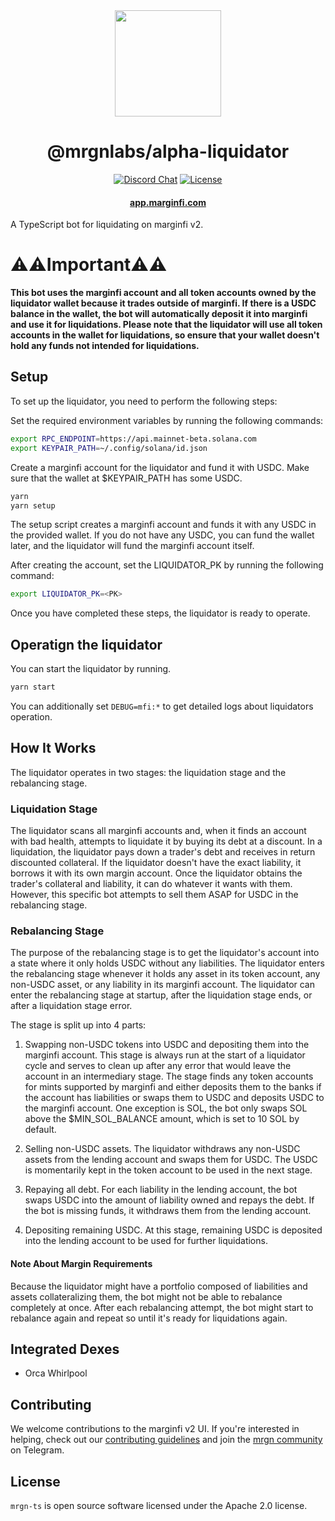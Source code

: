 <div align="center">
  <img height="170" src="./images/logo.png" />

  <h1>@mrgnlabs/alpha-liquidator</h1>
  
  <p>
    <!-- Discord -->
    <a href="https://discord.com/channels/882369954916212737"><img alt="Discord Chat" src="https://img.shields.io/discord/882369954916212737?color=blueviolet&style=flat-square"/></a>
    <!-- License -->
    <a href="http://www.apache.org/licenses/LICENSE-2.0"><img alt="License" src="https://img.shields.io/github/license/mrgnlabs/mrgn-ts?style=flat-square&color=ffff00"/></a>
  </p>

  <h4>
    <a href="https://app.marginfi.com/">app.marginfi.com</a>
  </h4>
</div>

A TypeScript bot for liquidating on marginfi v2.

# ⚠️⚠️Important⚠️⚠️ 
**This bot uses the marginfi account and all token accounts owned by the liquidator wallet because it trades outside of marginfi. If there is a USDC balance in the wallet, the bot will automatically deposit it into marginfi and use it for liquidations. Please note that the liquidator will use all token accounts in the wallet for liquidations, so ensure that your wallet doesn't hold any funds not intended for liquidations.**

## Setup
To set up the liquidator, you need to perform the following steps:

Set the required environment variables by running the following commands:

``` sh
export RPC_ENDPOINT=https://api.mainnet-beta.solana.com
export KEYPAIR_PATH=~/.config/solana/id.json
```

Create a marginfi account for the liquidator and fund it with USDC. Make sure that the wallet at $KEYPAIR_PATH has some USDC.

``` sh
yarn
yarn setup
```

The setup script creates a marginfi account and funds it with any USDC in the provided wallet. If you do not have any USDC, you can fund the wallet later, and the liquidator will fund the marginfi account itself.

After creating the account, set the LIQUIDATOR_PK by running the following command:

``` sh
export LIQUIDATOR_PK=<PK>
```
Once you have completed these steps, the liquidator is ready to operate.

## Operatign the liquidator

You can start the liquidator by running.

``` sh
yarn start
```

You can additionally set `DEBUG=mfi:*` to get detailed logs about liquidators operation.

## How It Works
The liquidator operates in two stages: the liquidation stage and the rebalancing stage.

### Liquidation Stage
The liquidator scans all marginfi accounts and, when it finds an account with bad health, attempts to liquidate it by buying its debt at a discount. In a liquidation, the liquidator pays down a trader's debt and receives in return discounted collateral. If the liquidator doesn't have the exact liability, it borrows it with its own margin account. Once the liquidator obtains the trader's collateral and liability, it can do whatever it wants with them. However, this specific bot attempts to sell them ASAP for USDC in the rebalancing stage.

### Rebalancing Stage
The purpose of the rebalancing stage is to get the liquidator's account into a state where it only holds USDC without any liabilities. The liquidator enters the rebalancing stage whenever it holds any asset in its token account, any non-USDC asset, or any liability in its marginfi account. The liquidator can enter the rebalancing stage at startup, after the liquidation stage ends, or after a liquidation stage error.

The stage is split up into 4 parts:

1. Swapping non-USDC tokens into USDC and depositing them into the marginfi account. This stage is always run at the start of a liquidator cycle and serves to clean up after any error that would leave the account in an intermediary stage. The stage finds any token accounts for mints supported by marginfi and either deposits them to the banks if the account has liabilities or swaps them to USDC and deposits USDC to the marginfi account. One exception is SOL, the bot only swaps SOL above the $MIN_SOL_BALANCE amount, which is set to 10 SOL by default.

2. Selling non-USDC assets. The liquidator withdraws any non-USDC assets from the lending account and swaps them for USDC. The USDC is momentarily kept in the token account to be used in the next stage.

3. Repaying all debt. For each liability in the lending account, the bot swaps USDC into the amount of liability owned and repays the debt. If the bot is missing funds, it withdraws them from the lending account.

4. Depositing remaining USDC. At this stage, remaining USDC is deposited into the lending account to be used for further liquidations.

#### Note About Margin Requirements
Because the liquidator might have a portfolio composed of liabilities and assets collateralizing them, the bot might not be able to rebalance completely at once. After each rebalancing attempt, the bot might start to rebalance again and repeat so until it's ready for liquidations again.

## Integrated Dexes

- Orca Whirlpool

## Contributing

We welcome contributions to the marginfi v2 UI. If you're interested in helping, check out our [contributing guidelines](https://github.com/mrgnlabs/mrgn-ts/blob/main/CONTRIBUTING.md) and join the [mrgn community](https://t.me/mrgncommunity) on Telegram.

## License

`mrgn-ts` is open source software licensed under the Apache 2.0 license.
